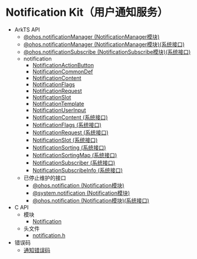 # Notification Kit（用户通知服务）

- ArkTS API<!--notification-arkts-->
  - [@ohos.notificationManager (NotificationManager模块)](js-apis-notificationManager.md)
  <!--Del-->
  - [@ohos.notificationManager (NotificationManager模块)(系统接口)](js-apis-notificationManager-sys.md)
  - [@ohos.notificationSubscribe (NotificationSubscribe模块)(系统接口)](js-apis-notificationSubscribe-sys.md)
  <!--EndDel-->
  - notification<!--notification-->
    - [NotificationActionButton](js-apis-inner-notification-notificationActionButton.md)
    - [NotificationCommonDef](js-apis-inner-notification-notificationCommonDef.md)
    - [NotificationContent](js-apis-inner-notification-notificationContent.md)
    - [NotificationFlags](js-apis-inner-notification-notificationFlags.md)
    - [NotificationRequest](js-apis-inner-notification-notificationRequest.md)
    - [NotificationSlot](js-apis-inner-notification-notificationSlot.md)
    - [NotificationTemplate](js-apis-inner-notification-notificationTemplate.md)
    - [NotificationUserInput](js-apis-inner-notification-notificationUserInput.md)
    <!--Del-->
    - [NotificationContent (系统接口)](js-apis-inner-notification-notificationContent-sys.md)
    - [NotificationFlags (系统接口)](js-apis-inner-notification-notificationFlags-sys.md)
    - [NotificationRequest (系统接口)](js-apis-inner-notification-notificationRequest-sys.md)
    - [NotificationSlot (系统接口)](js-apis-inner-notification-notificationSlot-sys.md)
    - [NotificationSorting (系统接口)](js-apis-inner-notification-notificationSorting-sys.md)
    - [NotificationSortingMap (系统接口)](js-apis-inner-notification-notificationSortingMap-sys.md)
    - [NotificationSubscriber (系统接口)](js-apis-inner-notification-notificationSubscriber-sys.md)
    - [NotificationSubscribeInfo (系统接口)](js-apis-inner-notification-notificationSubscribeInfo-sys.md)
    <!--DelEnd-->
  - 已停止维护的接口<!--notification-arkts-dep-->
    - [@ohos.notification (Notification模块)](js-apis-notification.md)
    - [@system.notification (Notification模块)](js-apis-system-notification.md)
    <!--Del-->
    - [@ohos.notification (Notification模块)(系统接口)](js-apis-notification-sys.md)
    <!--DelEnd-->
- C API<!--notification-c-->
  - 模块<!--notification-module-->
    - [Notification](capi-notification.md)
  - 头文件<!--notification-struct-->
    - [notification.h](notification_8h.md)
- 错误码<!--notification-arkts-errcode-->
  - [通知错误码](errorcode-notification.md)
